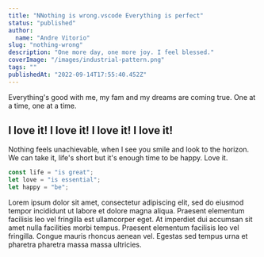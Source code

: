 ```yaml
---
title: "NNothing is wrong.vscode Everything is perfect"
status: "published"
author:
  name: "Andre Vitorio"
slug: "nothing-wrong"
description: "One more day, one more joy. I feel blessed."
coverImage: "/images/industrial-pattern.png"
tags: ""
publishedAt: "2022-09-14T17:55:40.452Z"
---
```


Everything's good with me, my fam and my dreams are coming true. One at a time, one at a time.

## I love it! I love it! I love it! I love it!

Nothing feels unachievable, when I see you smile and look to the horizon. We can take it, life's short but it's enough time to be happy. Love it.

```javascript
const life = "is great";
let love = "is essential";
let happy = "be";
```

Lorem ipsum dolor sit amet, consectetur adipiscing elit, sed do eiusmod tempor incididunt ut labore et dolore magna aliqua. Praesent elementum facilisis leo vel fringilla est ullamcorper eget. At imperdiet dui accumsan sit amet nulla facilities morbi tempus. Praesent elementum facilisis leo vel fringilla. Congue mauris rhoncus aenean vel. Egestas sed tempus urna et pharetra pharetra massa massa ultricies.
